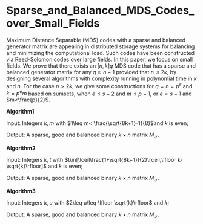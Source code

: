 # Sparse_and_Balanced_MDS_Codes_over_Small_Fields

Maximum Distance Separable (MDS) codes with a sparse and balanced generator matrix are appealing  in distributed storage systems for balancing and minimizing the computational load. Such codes have been constructed via Reed-Solomon codes over large fields. In this paper, we focus on small fields. We prove that there exists an $[n,k]q$ MDS code that has a sparse and balanced generator matrix for any $q\geq n-1$ provided that $n\leq 2k$,
 by designing several algorithms with complexity running in polynomial time in $k$ and $n$.  For the case $n>2k$, we give some constructions for $q=n=p^s$ and $k=p^em$ based on sumsets, when $e\leq s-2$ and $m\leq p-1$, or $e=s-1$ and $m<\frac{p}{2}$.

**Algorithm1**

Input: Integers $k,m$ with $1\leq m< \frac{\sqrt{8k+1}-1}{8}$and $k$ is even;

Output: A sparse, good and balanced binary $k \times n$ matrix $M_{\mathcal{S}}$.

**Algorithm2**

Input: Integers $k,t$ with $t\in[\lceil\frac{1+\sqrt{8k+1}}{2}\rceil,\lfloor k-\sqrt{k}\rfloor]$ and $k$ is even;

Output: A sparse, good and balanced binary $k \times n$ matrix $M_{\mathcal{S}}$.

**Algorithm3**

Input: Integers $k,u$ with $2\leq u\leq \lfloor \sqrt{k}\rfloor$ and $k$;

Output: A sparse, good and balanced binary $k \times n$ matrix $M_{\mathcal{S}}$.